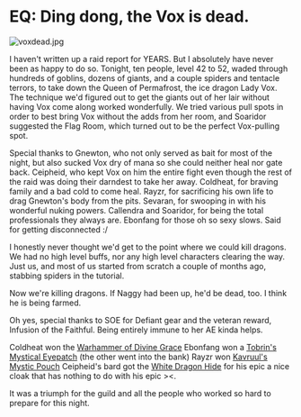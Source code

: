 # EQ: Ding dong, the Vox is dead.

![voxdead.jpg](http://westkarana.com/wp-content/uploads/2008/07/voxdead.jpg)

I haven't written up a raid report for YEARS. But I absolutely have never been as happy to do so. Tonight, ten people, level 42 to 52, waded through hundreds of goblins, dozens of giants, and a couple spiders and tentacle terrors, to take down the Queen of Permafrost, the ice dragon Lady Vox. The technique we'd figured out to get the giants out of her lair without having Vox come along worked wonderfully. We tried various pull spots in order to best bring Vox without the adds from her room, and Soaridor suggested the Flag Room, which turned out to be the perfect Vox-pulling spot.

Special thanks to Gnewton, who not only served as bait for most of the night, but also sucked Vox dry of mana so she could neither heal nor gate back. Ceipheid, who kept Vox on him the entire fight even though the rest of the raid was doing their darndest to take her away. Coldheat, for braving family and a bad cold to come heal. Rayzr, for sacrificing his own life to drag Gnewton's body from the pits. Sevaran, for swooping in with his wonderful nuking powers. Callendra and Soaridor, for being the total professionals they always are. Ebonfang for those oh so sexy slows. Said for getting disconnected :/ 

I honestly never thought we'd get to the point where we could kill dragons. We had no high level buffs, nor any high level characters clearing the way. Just us, and most of us started from scratch a couple of months ago, stabbing spiders in the tutorial.

Now we're killing dragons. If Naggy had been up, he'd be dead, too. I think he is being farmed.

Oh yes, special thanks to SOE for Defiant gear and the veteran reward, Infusion of the Faithful. Being entirely immune to her AE kinda helps.

Coldheat won the [Warhammer of Divine Grace](http://lucy.allakhazam.com/item.html?id=11611)
Ebonfang won a [Tobrin's Mystical Eyepatch](http://lucy.allakhazam.com/item.html?id=11052) (the other went into the bank)
Rayzr won [Kavruul's Mystic Pouch](http://lucy.allakhazam.com/item.html?id=17701)
Ceipheid's bard got the [White Dragon Hide](http://lucy.allakhazam.com/item.html?id=9240) for his epic a nice cloak that has nothing to do with his epic ><.

It was a triumph for the guild and all the people who worked so hard to prepare for this night.

